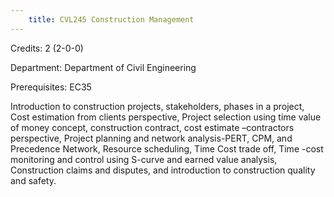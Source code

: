 ```yaml
---
    title: CVL245 Construction Management
---
```

Credits: 2 (2-0-0)

Department: Department of Civil Engineering

Prerequisites: EC35

Introduction to construction projects, stakeholders, phases in a project, Cost estimation from clients perspective, Project selection using time value of money concept, construction contract, cost estimate –contractors perspective, Project planning and network analysis-PERT, CPM, and Precedence Network, Resource scheduling, Time Cost trade off, Time -cost monitoring and control using S-curve and earned value analysis, Construction claims and disputes, and introduction to construction quality and safety.